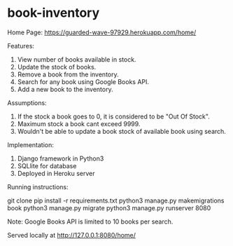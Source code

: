 # book-inventory
Home Page: https://guarded-wave-97929.herokuapp.com/home/

Features:

1. View number of books available in stock.
2. Update the stock of books.
3. Remove a book from the inventory.
4. Search for any book using Google Books API.
5. Add a new book to the inventory.


Assumptions:

1. If the stock a book goes to 0, it is considered to be "Out Of Stock".
2. Maximum stock a book cant exceed 9999.
3. Wouldn't be able to update a book stock of available book using search.


Implementation:

1. Django framework in Python3
2. SQLlite for database
3. Deployed in Heroku server


Running instructions:

git clone
pip install -r requirements.txt
python3 manage.py makemigrations book
python3 manage.py migrate
python3 manage.py runserver 8080

Note: Google Books API is limited to 10 books per search.

Served locally at http://127.0.0.1:8080/home/
